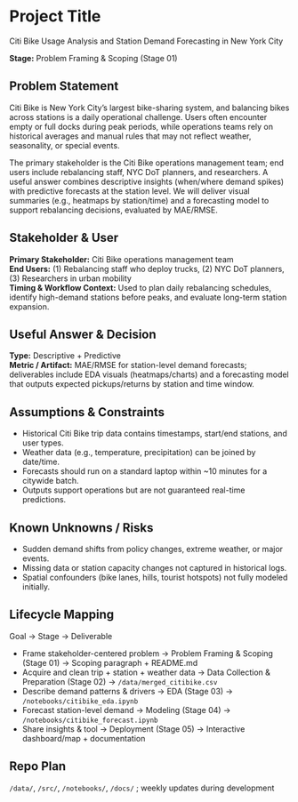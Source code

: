 # Project Title
Citi Bike Usage Analysis and Station Demand Forecasting in New York City

**Stage:** Problem Framing & Scoping (Stage 01)

## Problem Statement
Citi Bike is New York City’s largest bike-sharing system, and balancing bikes across stations is a daily operational challenge. Users often encounter empty or full docks during peak periods, while operations teams rely on historical averages and manual rules that may not reflect weather, seasonality, or special events.

The primary stakeholder is the Citi Bike operations management team; end users include rebalancing staff, NYC DoT planners, and researchers. A useful answer combines descriptive insights (when/where demand spikes) with predictive forecasts at the station level. We will deliver visual summaries (e.g., heatmaps by station/time) and a forecasting model to support rebalancing decisions, evaluated by MAE/RMSE.

## Stakeholder & User
**Primary Stakeholder:** Citi Bike operations management team  
**End Users:** (1) Rebalancing staff who deploy trucks, (2) NYC DoT planners, (3) Researchers in urban mobility  
**Timing & Workflow Context:** Used to plan daily rebalancing schedules, identify high-demand stations before peaks, and evaluate long-term station expansion.

## Useful Answer & Decision
**Type:** Descriptive + Predictive  
**Metric / Artifact:** MAE/RMSE for station-level demand forecasts; deliverables include EDA visuals (heatmaps/charts) and a forecasting model that outputs expected pickups/returns by station and time window.

## Assumptions & Constraints
- Historical Citi Bike trip data contains timestamps, start/end stations, and user types.
- Weather data (e.g., temperature, precipitation) can be joined by date/time.
- Forecasts should run on a standard laptop within ~10 minutes for a citywide batch.
- Outputs support operations but are not guaranteed real-time predictions.

## Known Unknowns / Risks
- Sudden demand shifts from policy changes, extreme weather, or major events.
- Missing data or station capacity changes not captured in historical logs.
- Spatial confounders (bike lanes, hills, tourist hotspots) not fully modeled initially.

## Lifecycle Mapping
Goal → Stage → Deliverable
- Frame stakeholder-centered problem → Problem Framing & Scoping (Stage 01) → Scoping paragraph + README.md
- Acquire and clean trip + station + weather data → Data Collection & Preparation (Stage 02) → `/data/merged_citibike.csv`
- Describe demand patterns & drivers → EDA (Stage 03) → `/notebooks/citibike_eda.ipynb`
- Forecast station-level demand → Modeling (Stage 04) → `/notebooks/citibike_forecast.ipynb`
- Share insights & tool → Deployment (Stage 05) → Interactive dashboard/map + documentation

## Repo Plan
`/data/`, `/src/`, `/notebooks/`, `/docs/` ; weekly updates during development
